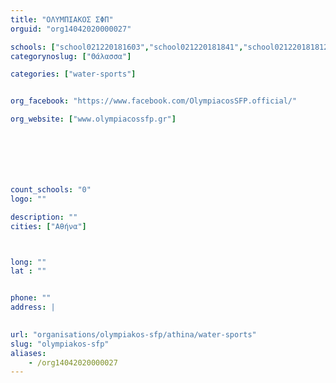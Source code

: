 ```yaml
---
title: "ΟΛΥΜΠΙΑΚΟΣ ΣΦΠ"
orguid: "org14042020000027"

schools: ["school021220181603","school021220181841","school021220181812","school021220181744","school021220181758","school021220181729","school021220181827","school021220181700","school021220181715","school021220181646","school021220181632","school021220181617","school021220181910","school021220181856","school021220181548"]
categorynoslug: ["Θάλασσα"]

categories: ["water-sports"]


org_facebook: "https://www.facebook.com/OlympiacosSFP.official/"

org_website: ["www.olympiacossfp.gr"]







count_schools: "0"
logo: ""

description: ""
cities: ["Αθήνα"]



long: ""
lat : ""


phone: ""
address: |
    

url: "organisations/olympiakos-sfp/athina/water-sports"
slug: "olympiakos-sfp"
aliases:
    - /org14042020000027
---
```



